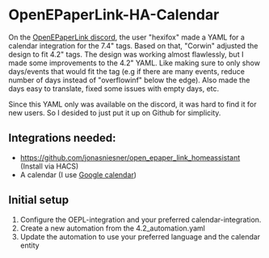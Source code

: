 # OpenEPaperLink-HA-Calendar
On the [OpenEPaperLink discord](https://discord.gg/fekcBc5RN5), the user "hexifox" made a YAML for a calendar integration for the 7.4" tags. Based on that, "Corwin" adjusted the design to fit 4.2" tags.
The design was working almost flawlessly, but I made some improvements to the 4.2" YAML. Like making sure to only show days/events that would fit the tag (e.g if there are many events, reduce number of days instead of "overflowinf" below the edge). Also made the days easy to translate, fixed some issues with empty days, etc.

Since this YAML only was available on the discord, it was hard to find it for new users. So I desided to just put it up on Github for simplicity.

## Integrations needed:
* https://github.com/jonasniesner/open_epaper_link_homeassistant (Install via HACS)
* A calendar (I use [Google calendar](https://www.home-assistant.io/integrations/google/))

## Initial setup
1. Configure the OEPL-integration and your preferred calendar-integration.
2. Create a new automation from the 4.2_automation.yaml
3. Update the automation to use your preferred language and the calendar entity
